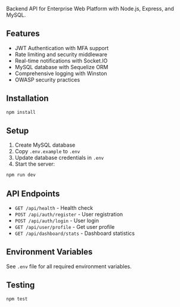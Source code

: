 Backend API for Enterprise Web Platform with Node.js, Express, and MySQL.

## Features

- JWT Authentication with MFA support
- Rate limiting and security middleware
- Real-time notifications with Socket.IO
- MySQL database with Sequelize ORM
- Comprehensive logging with Winston
- OWASP security practices

## Installation

```bash
npm install
```

## Setup

1. Create MySQL database
2. Copy `.env.example` to `.env`
3. Update database credentials in `.env`
4. Start the server:

```bash
npm run dev
```

## API Endpoints

- `GET /api/health` - Health check
- `POST /api/auth/register` - User registration
- `POST /api/auth/login` - User login
- `GET /api/user/profile` - Get user profile
- `GET /api/dashboard/stats` - Dashboard statistics

## Environment Variables

See `.env` file for all required environment variables.

## Testing

```bash
npm test
```
